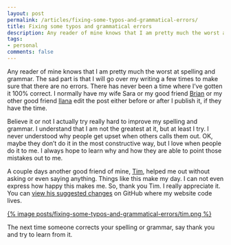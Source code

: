 ```yaml
---
layout: post
permalink: /articles/fixing-some-typos-and-grammatical-errors/
title: Fixing some typos and grammatical errors
description: Any reader of mine knows that I am pretty much the worst at spelling and grammar. The sad part is that I will go over my writing a few times to make sure that there are no errors.
tags:
- personal
comments: false
---
```


<p>Any reader of mine knows that I am pretty much the worst at spelling and grammar. The sad part is that I will go over my writing a few times to make sure that there are no errors. There has never been a time where I’ve gotten it 100% correct. I normally have my wife Sara or my good friend <a href="https://github.com/kennedysgarage/kennedysgarage/commits/master?author=brianrevak">Brian</a> or my other good friend <a href="https://github.com/kennedysgarage/kennedysgarage/commits/master?author=ilanasufrin">Ilana</a> edit the post either before or after I publish it, if they have the time.</p>
<p>Believe it or not I actually try really hard to improve my spelling and grammar. I understand that I am not the greatest at it, but at least I try. I never understood why people get upset when others calls them out. OK, maybe they don’t do it in the most constructive way, but I love when people do it to me. I always hope to learn why and how they are able to point those mistakes out to me.</p>
<p>A couple days another good friend of mine, <a href="https://github.com/kennedysgarage/kennedysgarage/commits/master?author=ttimsmith">Tim</a>, helped me out without asking or even saying anything. Things like this make my day. I can not even express how happy this makes me. So, thank you Tim. I really appreciate it. You can <a href="https://github.com/kennedysgarage/kennedysgarage/pull/7/commits/804dd71bc90be8976feca909c62da0be963a5792">view his suggested changes</a> on GitHub where my website code lives.</p>
<a href="https://github.com/kennedysgarage/kennedysgarage/pull/7/commits/804dd71bc90be8976feca909c62da0be963a5792">{% image posts/fixing-some-typos-and-grammatical-errors/tim.png %}</a>
<p>The next time someone corrects your spelling or grammar, say thank you and try to learn from it.</p>
